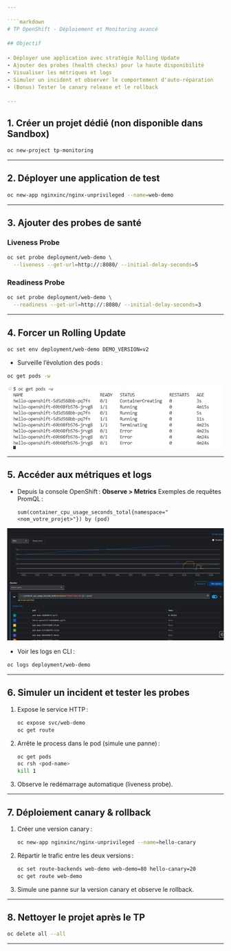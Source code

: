 ```yaml
---

````markdown
# TP OpenShift - Déploiement et Monitoring avancé

## Objectif

- Déployer une application avec stratégie Rolling Update
- Ajouter des probes (health checks) pour la haute disponibilité
- Visualiser les métriques et logs
- Simuler un incident et observer le comportement d'auto-réparation
- (Bonus) Tester le canary release et le rollback

---
```


## 1. Créer un projet dédié (non disponible dans Sandbox)

```bash
oc new-project tp-monitoring
````

---

## 2. Déployer une application de test

```bash
oc new-app nginxinc/nginx-unprivileged --name=web-demo
```

---

## 3. Ajouter des probes de santé

### Liveness Probe

```bash
oc set probe deployment/web-demo \
  --liveness --get-url=http://:8080/ --initial-delay-seconds=5
```

### Readiness Probe

```bash
oc set probe deployment/web-demo \
  --readiness --get-url=http://:8080/ --initial-delay-seconds=3
```

---

## 4. Forcer un Rolling Update

```bash
oc set env deployment/web-demo DEMO_VERSION=v2
```

* Surveille l’évolution des pods :

```bash
oc get pods -w
```
![alt text](image.png)


---

## 5. Accéder aux métriques et logs

* Depuis la console OpenShift : **Observe > Metrics**
  Exemples de requêtes PromQL :

  ```
  sum(container_cpu_usage_seconds_total{namespace="<nom_votre_projet>"}) by (pod)
  ```
![alt text](image-1.png)

* Voir les logs en CLI :

```bash
oc logs deployment/web-demo
```

---

## 6. Simuler un incident et tester les probes

1. Expose le service HTTP :

   ```bash
   oc expose svc/web-demo
   oc get route
   ```

2. Arrête le process dans le pod (simule une panne) :

   ```bash
   oc get pods
   oc rsh <pod-name>
   kill 1
   ```

3. Observe le redémarrage automatique (liveness probe).

---

## 7. Déploiement canary & rollback

1. Créer une version canary :

   ```bash
   oc new-app nginxinc/nginx-unprivileged --name=hello-canary
   ```

2. Répartir le trafic entre les deux versions :

   ```bash
   oc set route-backends web-demo web-demo=80 hello-canary=20
   oc get route web-demo
   ```

3. Simule une panne sur la version canary et observe le rollback.

---

## 8. Nettoyer le projet après le TP

```bash
oc delete all --all
```

---
